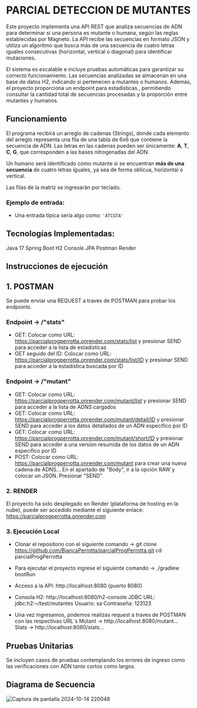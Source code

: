 # PARCIAL DETECCION DE MUTANTES

Este proyecto implementa una API REST que analiza secuencias de ADN para determinar si una persona es mutante o humana, según las reglas establecidas por Magneto. La API recibe las secuencias en formato JSON y utiliza un algoritmo que busca más de una secuencia de cuatro letras iguales consecutivas (horizontal, vertical o diagonal) para identificar mutaciones.

El sistema es escalable e incluye pruebas automáticas para garantizar su correcto funcionamiento. Las secuencias analizadas se almacenan en una base de datos H2, indicando si pertenecen a mutantes o humanos. Además, el proyecto proporciona un endpoint para estadísticas , permitiendo consultar la cantidad total de secuencias procesadas y la proporción entre mutantes y humanos.

## Funcionamiento

El programa recibirá un arreglo de cadenas (Strings), donde cada elemento del arreglo representa una fila de una tabla de 6x6 que contiene la secuencia de ADN. Las letras en las cadenas pueden ser únicamente: **A**, **T**, **C**, **G**, que corresponden a las bases nitrogenadas del ADN.

Un humano será identificado como mutante si se encuentran **más de una secuencia** de cuatro letras iguales, ya sea de forma oblicua, horizontal o vertical.

Las filas de la matriz se ingresarán por teclado.

### Ejemplo de entrada:

- Una entrada típica sería algo como: `'ATCGTA'` 

## Tecnologías Implementadas:
Java 17
Spring Boot
H2 Console
JPA
Postman
Render 

## Instrucciones de ejecución
## 1. POSTMAN
Se puede enviar una REQUEST a traves de POSTMAN para probar los endpoints.

### Endpoint -> /"stats"
- GET:
  Colocar como URL: https://parcialprogperrotta.onrender.com/stats/list y presionar SEND para acceder a la lista de estadisticas
- GET seguido del ID:
  Colocar como URL: https://parcialprogperrotta.onrender.com/stats/list/ID y presionar SEND para acceder a la estadistica buscada por ID
### Endpoint -> /"mutant"
- GET:
  Colocar como URL: https://parcialprogperrotta.onrender.com/mutant/list y presionar SEND para acceder a la lista de ADNS cargados
- GET:
  Colocar como URL: https://parcialprogperrotta.onrender.com/mutant/detail/ID y presionar SEND para acceder a los datos detallados de un ADN especifico por ID
- GET:
  Colocar como URL: https://parcialprogperrotta.onrender.com/mutant/short/ID y presionar SEND para acceder a una version resumida de los datos de un ADN especifico por ID
- POST:
  Colocar como URL: https://parcialprogperrotta.onrender.com/mutant para crear una nueva cadena de ADNS...
  En el apartado de "Body", ir a la opción RAW y colocar un JSON. Presionar "SEND".

### 2. RENDER 
El proyecto ha sido desplegado en Render (plataforma de hosting en la nube), puede ser accedido mediante el siguiente enlace:
https://parcialprogperrotta.onrender.com

### 3. Ejecución Local
- Clonar el repositorio con el siguiente comando ->
  git clone https://github.com/BiancaPerrotta/parcialProgPerrotta.git
  cd parcialProgPerrotta

- Para ejecutar el proyecto ingrese el siguiente comando -> ./gradlew bootRun

- Acceso a la API: http://localhost:8080 (puerto 8080)
- Consola H2: http://localhost:8080/h2-console
JDBC URL: jdbc:h2:~/test/mutantes
Usuario: sa
Contraseña: 123123

- Una vez ingresamos, podemos realizas request a traves de POSTMAN con las respectivas URL´s
   Mutant -> http://localhost:8080/mutant...
   Stats -> http://localhost:8080/stats...

## Pruebas Unitarias
Se incluyen casos de pruebas contemplando los errores de ingreso como las verificaciones con ADN tanto cortos como largos.

## Diagrama de Secuencia
![Captura de pantalla 2024-10-14 220048](https://github.com/user-attachments/assets/841d7a21-0599-4799-bf45-4e1e16f9828b)

